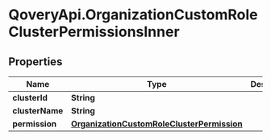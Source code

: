 # QoveryApi.OrganizationCustomRoleClusterPermissionsInner

## Properties

Name | Type | Description | Notes
------------ | ------------- | ------------- | -------------
**clusterId** | **String** |  | [optional] 
**clusterName** | **String** |  | [optional] 
**permission** | [**OrganizationCustomRoleClusterPermission**](OrganizationCustomRoleClusterPermission.md) |  | [optional] 


